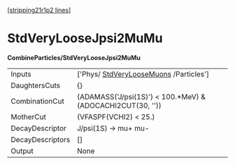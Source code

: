 [[stripping21r1p2 lines]](./stripping21r1p2-commonparticles)

# StdVeryLooseJpsi2MuMu

**CombineParticles/StdVeryLooseJpsi2MuMu**

|                  |                                                                                 |
|------------------|---------------------------------------------------------------------------------|
| Inputs           | ['Phys/ [StdVeryLooseMuons](./stripping21r1p2-stdveryloosemuons) /Particles'] |
| DaughtersCuts    | {}                                                                              |
| CombinationCut   | (ADAMASS('J/psi(1S)') \< 100.\*MeV) & (ADOCACHI2CUT(30, ''))                    |
| MotherCut        | (VFASPF(VCHI2) \< 25.)                                                          |
| DecayDescriptor  | J/psi(1S) -\> mu+ mu-                                                           |
| DecayDescriptors | []                                                                            |
| Output           | None                                                                            |
